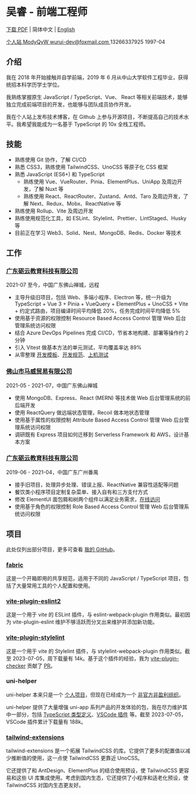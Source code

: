 # 吴睿 - 前端工程师

[下载 PDF](./%E5%90%B4%E7%9D%BF%20-%20%E5%89%8D%E7%AB%AF%E5%B7%A5%E7%A8%8B%E5%B8%88.pdf) | 简体中文 | [English](./index.en-US.md)

<div class="flex">
  <a href="https://modyqyw.github.io" class="flex items-center mr-2">
    <iconify-icon icon="carbon:home" class="mr-1"></iconify-icon>
    个人站
  </a>
  <a href="https://github.com/ModyQyW" class="flex items-center mx-2">
    <iconify-icon icon="carbon:logo-github" class="mr-1"></iconify-icon>
    ModyQyW
  </a>
  <a href="mailto:wurui-dev@foxmail.com" class="flex items-center mx-2">
    <iconify-icon icon="carbon:email" class="mr-1"></iconify-icon>
    wurui-dev@foxmail.com
  </a>
  <span class="flex items-center mx-2">
    <iconify-icon icon="carbon:phone" class="mr-1"></iconify-icon>
    13266337925
  </span>
  <span class="flex items-center mx-2">
    <iconify-icon icon="icon-park-outline:birthday-cake" class="mr-1"></iconify-icon>
    1997-04
  </span>
</div>

## 介绍

我在 2018 年开始接触并自学前端，2019 年 6 月从中山大学软件工程毕业，获得统招本科学历学士学位。

我熟练掌握原生 JavaScript / TypeScript、Vue、 React 等相关前端技术，能够独立完成前端项目的开发，也能够与团队成员协作开发。

我在个人站上发布技术博客，在 Github 上参与开源项目，不断提高自己的技术水平。我希望我能成为一名基于 TypeScript 的 10x 全栈工程师。

## 技能

- 熟练使用 Git 协作，了解 CI/CD
- 熟悉 CSS3，熟练使用 TailwindCSS、UnoCSS 等原子化 CSS 框架
- 熟悉 JavaScript (ES6+) 和 TypeScript
  - 熟练使用 Vue、VueRouter、Pinia、ElementPlus、UniApp 及周边开发，了解 Nuxt 等
  - 熟练使用 React、ReactRouter、Zustand、Antd、Taro 及周边开发，了解 Next、Redux、Mobx、ReactNative 等
- 熟练使用 Rollup、Vite 及周边开发
- 熟练使用规范化工具，如 ESLint、Stylelint、Prettier、LintStaged、Husky 等
- 目前正在学习 Web3、Solid、Nest、MongoDB、Redis、Docker 等技术

## 工作

### [广东砺云教育科技有限公司](https://www.millcloud.cn/)

<p class="text-gray-500">2021-07 至今，中国广东佛山禅城，远程</p>

- 主导升级旧项目，包括 Web、多端小程序、Electron 等，统一升级为 TypeScript + Vue 3 + Pinia + VueQuery + ElementPlus + UnoCSS + Vite + 约定式路由，项目编译时间平均降低 20%，任务完成时间平均降低 5%
- 使用基于资源的权限控制 Resource Based Access Control 管理 Web 后台管理系统访问权限
- 结合 Azure DevOps Pipelines 完成 CI/CD，节省本地构建、部署等操作约 2 分钟
- 引入 Vitest 做基本方法的单元测试，平均覆盖率达 89%
- 从零整理 [开发模板](https://github.com/MillCloud/presets)、[开发规范](https://millcloud.github.io/standard)、[上机测试](https://millcloud.github.io/developer-examination/)

### [佛山市马威贸易有限公司](https://globus-china.com/)

<p class="text-gray-500">2021-05 - 2021-07，中国广东佛山禅城</p>

- 使用 MongoDB、Express、React (MERN) 等技术做 Web 后台管理系统的前后端开发
- 使用 ReactQuery 做远端状态管理，Recoil 做本地状态管理
- 使用基于属性的权限控制 Attribute Based Access Control 管理 Web 后台管理系统访问权限
- 调研既有 Express 项目如何迁移到 Serverless Framework 和 AWS，设计基本方案

### [广东砺云教育科技有限公司](https://www.millcloud.cn/)

<p class="text-gray-500">2019-06 - 2021-04，中国广东广州番禺</p>

- 接手旧项目，处理异步处理、错误上报、ReactNative 兼容性适配等问题
- 餐饮类小程序项目定制复杂菜单、接入自有和三方支付方式
- 修改 ElementUI 面包屑和树两个组件以满足业务需求，[在线访问](https://gitee.com/MillCloud/element)
- 使用基于角色的权限控制 Role Based Access Control 管理 Web 后台管理系统访问权限

## 项目

此处仅列出部分项目，更多可查看 [我的 GitHub](https://github.com/ModyQyW)。

### [fabric](https://github.com/ModyQyW/fabric)

这是一个开箱即用的共享规范，适用于不同的 JavaScript / TypeScript 项目，包括了大量常用工具的个人配置和使用。

### [vite-plugin-eslint2](https://github.com/ModyQyW/vite-plugin-eslint2)

这是一个用于 vite 的 ESLint 插件，与 eslint-webpack-plugin 作用类似。最初因为 vite-plugin-eslint 维护不够活跃而分叉出来维护并添加新功能。

### [vite-plugin-stylelint](https://github.com/ModyQyW/vite-plugin-stylelint)

这是一个用于 vite 的 Stylelint 插件，与 stylelint-webpack-plugin 作用类似。截至 2023-07-05，周下载量有 14k。基于这个插件的经验，我为 [vite-plugin-checker](https://github.com/fi3ework/vite-plugin-checker) 贡献了 [PR](https://github.com/fi3ework/vite-plugin-checker/pull/158)。

### uni-helper

uni-helper 本来只是一个 [个人项目](https://github.com/ModyQyW/uni-helper)，但现在已经成为一个 [非官方非盈利组织](https://github.com/uni-helper)。

uni-helper 提供了大量增强 uni-app 系列产品的开发体验的包，我在尽力维护其中一部分，包括 [TypeScript 类型定义](https://github.com/orgs/uni-helper/repositories?q=types&type=all&language=&sort=)、[VSCode 插件](https://github.com/orgs/uni-helper/repositories?q=vscode&type=all&language=&sort=) 等。截至 2023-07-05，VSCode 插件累计下载量有 188k。

### [tailwind-extensions](https://github.com/ModyQyW/tailwind-extensions)

tailwind-extensions 是一个拓展 TailwindCSS 的库。它提供了更多的配置值以减少推断值的使用，这一点使 TailwindCSS 更靠近 UnoCSS。

它还提供了和 AntDesign、ElementPlus 的结合使用预设，使 TailwindCSS 更容易和这些 UI 库集成使用。考虑到国内生态，它还提供了小程序和适老化预设，使 TailwindCSS 对国内生态更友好。

<!--
## 期望

- 公司前景良好，有上升空间
- 团队和谐友善，目标统一，流程规范，强调效率，拒绝繁文缛节和加班文化
- 中国时区，可安排固定时间协调开会
- 全职远程工作，15 - 20k，五险一金，每周工作 35 - 40 小时，如果需要自行处理社保税务等 18 - 24k
- 兼职远程工作，1h 120 - 240，如果需要自行处理社保税务等 1h 144 - 288
-->

<script src="https://cdn.jsdelivr.net/npm/@unocss/runtime"></script>
<script src="https://cdn.jsdelivr.net/npm/iconify-icon/dist/iconify-icon.min.js"></script>
